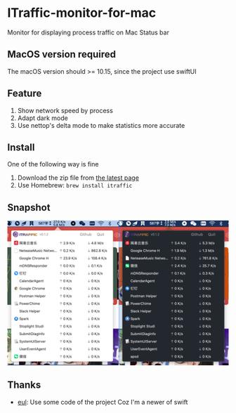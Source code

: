 # ITraffic-monitor-for-mac
Monitor for displaying process traffic on Mac Status bar

## MacOS version required
The macOS version should >= 10.15, since the project use swiftUI

## Feature
1. Show network speed by process
2. Adapt dark mode
3. Use nettop's delta mode to make statistics more accurate

## Install
One of the following way is fine

1. Download the zip file from [the latest page](https://github.com/foamzou/ITraffic-monitor-for-mac/releases/latest)
2. Use Homebrew: `brew install itraffic`

## Snapshot
<img src="./snapshot.png" width="600" />

## Thanks
- [eul](https://github.com/gao-sun/eul): Use some code of the project Coz I'm a newer of swift
